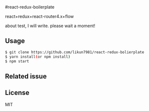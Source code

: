 #react-redux-boilerplate

  react+redux+react-router4.x+flow
  
  about test, I will write. please wait a moment! 

## Usage

```bash
$ git clone https://github.com/likun7981/react-redux-bolierplate
$ yarn install(or npm install)
$ npm start
```
## Related issue
  
## License

MIT